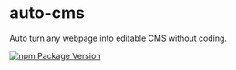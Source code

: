 # auto-cms

Auto turn any webpage into editable CMS without coding.

[![npm Package Version](https://img.shields.io/npm/v/auto-cms)](https://www.npmjs.com/package/auto-cms)
